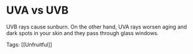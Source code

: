 # UVA vs UVB

UVB rays cause sunburn. On the other hand, UVA rays worsen aging and dark spots in your skin and they pass through glass windows.

Tags: [[Unfruitful]]

